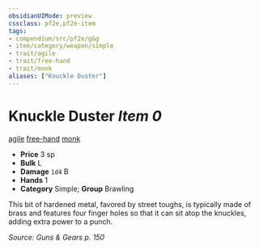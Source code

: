 ```yaml
---
obsidianUIMode: preview
cssclass: pf2e,pf2e-item
tags:
- compendium/src/pf2e/g&g
- item/category/weapon/simple
- trait/agile
- trait/free-hand
- trait/monk
aliases: ["Knuckle Duster"]
---
```

# Knuckle Duster *Item 0*  
[agile](../../../Rules/traits/agile.md)  [free-hand](../../../Rules/traits/free-hand.md)  [monk](../../../Rules/traits/monk.md)  

- **Price** 3 sp
- **Bulk** L
- **Damage** `1d4` B
- **Hands** 1
- **Category** Simple; **Group** Brawling 

This bit of hardened metal, favored by street toughs, is typically made of brass and features four finger holes so that it can sit atop the knuckles, adding extra power to a punch.

*Source: Guns & Gears p. 150*